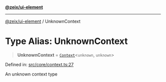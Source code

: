 [**@zeix/ui-element**](../README.md)

***

[@zeix/ui-element](../globals.md) / UnknownContext

# Type Alias: UnknownContext

> **UnknownContext** = [`Context`](Context.md)\<`unknown`, `unknown`\>

Defined in: [src/core/context.ts:27](https://github.com/zeixcom/ui-element/blob/661f034749e9d67cfb1d46cbacb8c3372af8ed61/src/core/context.ts#L27)

An unknown context type

